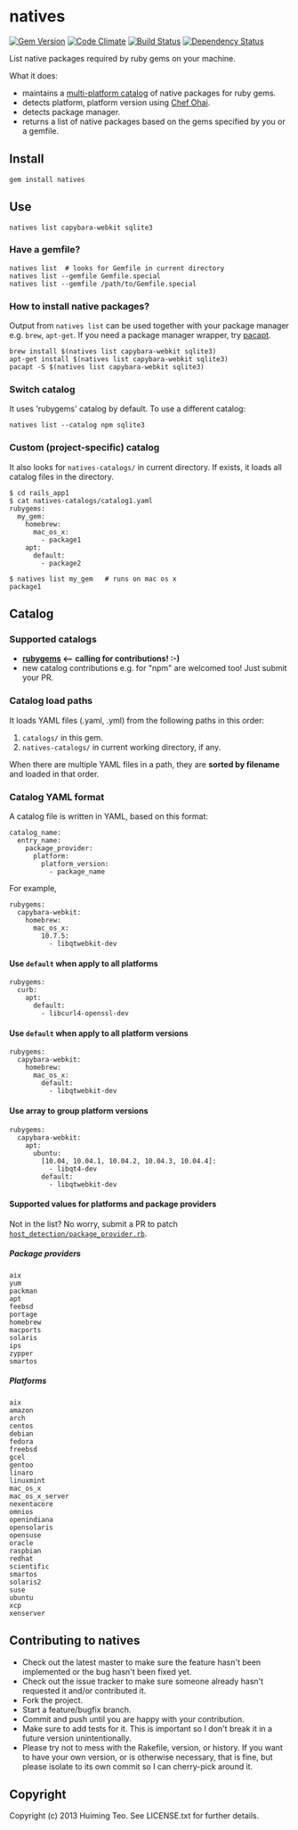 # natives

[![Gem Version](https://badge.fury.io/rb/natives.png)](http://badge.fury.io/rb/natives)
[![Code Climate](https://codeclimate.com/github/teohm/natives.png)](https://codeclimate.com/github/teohm/natives)
[![Build Status](https://travis-ci.org/teohm/natives.png)](https://travis-ci.org/teohm/natives)
[![Dependency Status](https://gemnasium.com/teohm/natives.png)](https://gemnasium.com/teohm/natives)

List native packages required by ruby gems on your machine.

What it does:

* maintains a [multi-platform catalog](https://github.com/teohm/natives-catalog/blob/master/catalogs/rubygems.yaml) of native packages for ruby gems.
* detects platform, platform version using [Chef Ohai](https://github.com/opscode/ohai).
* detects package manager.
* returns a list of native packages based on the gems specified by you or a gemfile.


## Install

```
gem install natives
```

## Use

```
natives list capybara-webkit sqlite3
```

### Have a gemfile?

```
natives list  # looks for Gemfile in current directory
natives list --gemfile Gemfile.special
natives list --gemfile /path/to/Gemfile.special
```

### How to install native packages?

Output from `natives list` can be used together with your package manager e.g. `brew`, `apt-get`. If you need a package manager wrapper, try [pacapt](https://github.com/icy/pacapt).

```
brew install $(natives list capybara-webkit sqlite3)
apt-get install $(natives list capybara-webkit sqlite3)
pacapt -S $(natives list capybara-webkit sqlite3)
```

### Switch catalog
It uses 'rubygems' catalog by default. To use a different catalog:

```
natives list --catalog npm sqlite3
```

### Custom (project-specific) catalog
It also looks for `natives-catalogs/` in current directory. If exists, it loads all catalog files in the directory.

```
$ cd rails_app1
$ cat natives-catalogs/catalog1.yaml
rubygems:
  my_gem:
    homebrew:
      mac_os_x:
        - package1
    apt:
      default:
        - package2

$ natives list my_gem   # runs on mac os x
package1
```

## Catalog

### Supported catalogs

* **[rubygems](https://github.com/teohm/natives-catalog/blob/master/catalogs/rubygems.yaml) <-- calling for contributions! :-)**
* new catalog contributions e.g. for "npm" are welcomed too! Just submit your PR.

### Catalog load paths

It loads YAML files (.yaml, .yml) from the following paths in this order:

1. `catalogs/` in this gem.
2. `natives-catalogs/` in current working directory, if any.

When there are multiple YAML files in a path, they are **sorted by filename** and loaded in that order.

### Catalog YAML format

A catalog file is written in YAML, based on this format:

```
catalog_name:
  entry_name:
    package_provider:
      platform:
        platform_version:
          - package_name
```

For example,

```
rubygems:
  capybara-webkit:
    homebrew:
      mac_os_x:
        10.7.5:
          - libqtwebkit-dev
```

#### Use `default` when apply to all platforms

```
rubygems:
  curb:
    apt:
      default:
        - libcurl4-openssl-dev

```

#### Use `default` when apply to all platform versions

```
rubygems:
  capybara-webkit:
    homebrew:
      mac_os_x:
        default:
          - libqtwebkit-dev
```

#### Use array to group platform versions

```
rubygems:
  capybara-webkit:
    apt:
      ubuntu:
        [10.04, 10.04.1, 10.04.2, 10.04.3, 10.04.4]:
          - libqt4-dev
        default:
          - libqtwebkit-dev
```


#### Supported values for platforms and package providers

Not in the list? No worry, submit a PR to patch [`host_detection/package_provider.rb`](https://github.com/teohm/natives/blob/master/lib/natives/host_detection/package_provider.rb).

##### Package providers
```
aix
yum
packman
apt
feebsd
portage
homebrew
macports
solaris
ips
zypper
smartos
```

##### Platforms
```
aix
amazon
arch
centos
debian
fedora
freebsd
gcel
gentoo
linaro
linuxmint
mac_os_x
mac_os_x_server
nexentacore
omnios
openindiana
opensolaris
opensuse
oracle
raspbian
redhat
scientific
smartos
solaris2
suse
ubuntu
xcp
xenserver
```


## Contributing to natives

* Check out the latest master to make sure the feature hasn't been implemented or the bug hasn't been fixed yet.
* Check out the issue tracker to make sure someone already hasn't requested it and/or contributed it.
* Fork the project.
* Start a feature/bugfix branch.
* Commit and push until you are happy with your contribution.
* Make sure to add tests for it. This is important so I don't break it in a future version unintentionally.
* Please try not to mess with the Rakefile, version, or history. If you want to have your own version, or is otherwise necessary, that is fine, but please isolate to its own commit so I can cherry-pick around it.

## Copyright

Copyright (c) 2013 Huiming Teo. See LICENSE.txt for
further details.

